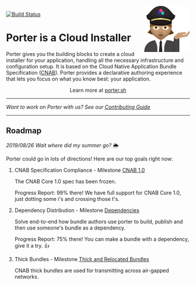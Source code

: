 <img align="right" src="docs/static/images/porter-notext.png" width="125px" />

[![Build Status](https://dev.azure.com/deislabs/porter/_apis/build/status/porter?branchName=master)](https://dev.azure.com/deislabs/porter/_build/latest?definitionId=6&branchName=master)

# Porter is a Cloud Installer

Porter gives you the building blocks to create a cloud installer for your
application, handling all the necessary infrastructure and configuration setup.
It is based on the Cloud Native Application Bundle Specification
([CNAB](https://deislabs.io/cnab)). Porter provides a declarative authoring
experience that lets you focus on what you know best: your application.

<p align="center">Learn more at <a href="https://porter.sh">porter.sh</a></p>

---

_Want to work on Porter with us? See our [Contributing Guide](CONTRIBUTING.md)_

---

## Roadmap

_2019/08/26 Wait where did my summer go?_ 🌦

Porter could go in lots of directions! Here are our top goals right now:

1. CNAB Specification Compliance - Milestone [CNAB 1.0](https://github.com/deislabs/porter/milestone/12)

    The CNAB Core 1.0 spec has been frozen.
    
    Progress Report: 99% there! We have full support for CNAB Core 1.0, just dotting some i's and crossing those t's.
    
1. Dependency Distribution - Milestone [Dependencies](https://github.com/deislabs/porter/milestone/8)

    Solve end-to-end how bundle authors use porter to build, publish and then use someone's bundle as a dependency.
    
    Progress Report: 75% there! You can make a bundle with a dependency, give it a try. 👍

1. Thick Bundles - Milestone [Thick and Relocated Bundles](https://github.com/deislabs/porter/milestone/13)

    CNAB thick bundles are used for transmitting across air-gapped networks.
